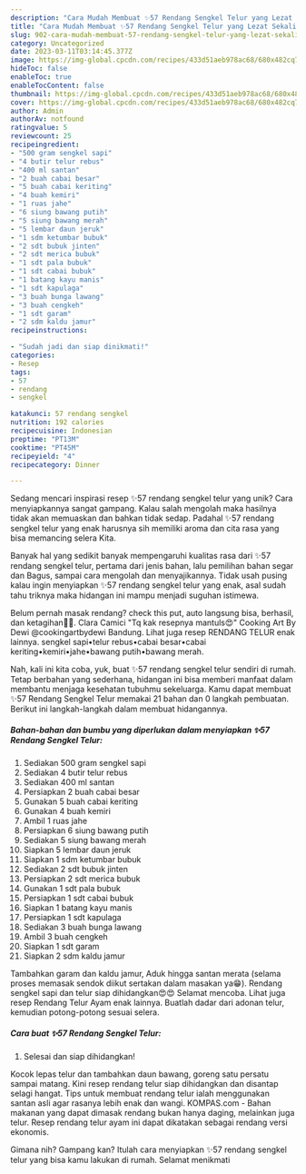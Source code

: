 ```yaml
---
description: "Cara Mudah Membuat ✨57 Rendang Sengkel Telur yang Lezat Sekali"
title: "Cara Mudah Membuat ✨57 Rendang Sengkel Telur yang Lezat Sekali"
slug: 902-cara-mudah-membuat-57-rendang-sengkel-telur-yang-lezat-sekali
category: Uncategorized
date: 2023-03-11T03:14:45.377Z
image: https://img-global.cpcdn.com/recipes/433d51aeb978ac68/680x482cq70/57-rendang-sengkel-telur-foto-resep-utama.jpg
hideToc: false
enableToc: true
enableTocContent: false
thumbnail: https://img-global.cpcdn.com/recipes/433d51aeb978ac68/680x482cq70/57-rendang-sengkel-telur-foto-resep-utama.jpg
cover: https://img-global.cpcdn.com/recipes/433d51aeb978ac68/680x482cq70/57-rendang-sengkel-telur-foto-resep-utama.jpg
author: Admin
authorAv: notfound
ratingvalue: 5
reviewcount: 25
recipeingredient:
- "500 gram sengkel sapi"
- "4 butir telur rebus"
- "400 ml santan"
- "2 buah cabai besar"
- "5 buah cabai keriting"
- "4 buah kemiri"
- "1 ruas jahe"
- "6 siung bawang putih"
- "5 siung bawang merah"
- "5 lembar daun jeruk"
- "1 sdm ketumbar bubuk"
- "2 sdt bubuk jinten"
- "2 sdt merica bubuk"
- "1 sdt pala bubuk"
- "1 sdt cabai bubuk"
- "1 batang kayu manis"
- "1 sdt kapulaga"
- "3 buah bunga lawang"
- "3 buah cengkeh"
- "1 sdt garam"
- "2 sdm kaldu jamur"
recipeinstructions:

- "Sudah jadi dan siap dinikmati!"
categories:
- Resep
tags:
- 57
- rendang
- sengkel

katakunci: 57 rendang sengkel 
nutrition: 192 calories
recipecuisine: Indonesian
preptime: "PT13M"
cooktime: "PT45M"
recipeyield: "4"
recipecategory: Dinner

---
```





Sedang mencari inspirasi resep ✨57 rendang sengkel telur yang unik? Cara menyiapkannya sangat gampang. Kalau salah mengolah maka hasilnya tidak akan memuaskan dan bahkan tidak sedap. Padahal ✨57 rendang sengkel telur yang enak harusnya sih memiliki aroma dan cita rasa yang bisa memancing selera Kita.





Banyak hal yang sedikit banyak mempengaruhi kualitas rasa dari ✨57 rendang sengkel telur, pertama dari jenis bahan, lalu pemilihan bahan segar dan Bagus, sampai cara mengolah dan menyajikannya. Tidak usah pusing kalau ingin menyiapkan ✨57 rendang sengkel telur yang enak,      asal sudah tahu triknya maka hidangan ini mampu menjadi suguhan istimewa.














Belum pernah masak rendang? check this put, auto langsung bisa, berhasil, dan ketagihan🥰🥰. Clara Camici &#34;Tq kak resepnya mantuls😍&#34; Cooking Art By Dewi @cookingartbydewi Bandung. Lihat juga resep RENDANG TELUR enak lainnya. sengkel sapi•telur rebus•cabai besar•cabai keriting•kemiri•jahe•bawang putih•bawang merah.






Nah, kali ini kita coba, yuk, buat ✨57 rendang sengkel telur sendiri di rumah. Tetap berbahan yang sederhana, hidangan ini bisa memberi manfaat dalam membantu menjaga kesehatan tubuhmu sekeluarga. Kamu dapat membuat ✨57 Rendang Sengkel Telur memakai 21 bahan dan 0 langkah pembuatan. Berikut ini langkah-langkah dalam membuat hidangannya.

<!--inarticleads1-->

##### Bahan-bahan dan bumbu yang diperlukan dalam menyiapkan ✨57 Rendang Sengkel Telur:

1. Sediakan 500 gram sengkel sapi
1. Sediakan 4 butir telur rebus
1. Sediakan 400 ml santan
1. Persiapkan 2 buah cabai besar
1. Gunakan 5 buah cabai keriting
1. Gunakan 4 buah kemiri
1. Ambil 1 ruas jahe
1. Persiapkan 6 siung bawang putih
1. Sediakan 5 siung bawang merah
1. Siapkan 5 lembar daun jeruk
1. Siapkan 1 sdm ketumbar bubuk
1. Sediakan 2 sdt bubuk jinten
1. Persiapkan 2 sdt merica bubuk
1. Gunakan 1 sdt pala bubuk
1. Persiapkan 1 sdt cabai bubuk
1. Siapkan 1 batang kayu manis
1. Persiapkan 1 sdt kapulaga
1. Sediakan 3 buah bunga lawang
1. Ambil 3 buah cengkeh
1. Siapkan 1 sdt garam
1. Siapkan 2 sdm kaldu jamur


Tambahkan garam dan kaldu jamur, Aduk hingga santan merata (selama proses memasak sendok diikut sertakan dalam masakan ya😁). Rendang sengkel sapi dan telur siap dihidangkan😍😍 Selamat mencoba. Lihat juga resep Rendang Telur Ayam enak lainnya. Buatlah dadar dari adonan telur, kemudian potong-potong sesuai selera. 

<!--inarticleads2-->

##### Cara buat ✨57 Rendang Sengkel Telur:


1. Selesai dan siap dihidangkan!

Kocok lepas telur dan tambahkan daun bawang, goreng satu persatu sampai matang. Kini resep rendang telur siap dihidangkan dan disantap selagi hangat. Tips untuk membuat rendang telur ialah menggunakan santan asli agar rasanya lebih enak dan wangi. KOMPAS.com - Bahan makanan yang dapat dimasak rendang bukan hanya daging, melainkan juga telur. Resep rendang telur ayam ini dapat dikatakan sebagai rendang versi ekonomis. 

Gimana nih? Gampang kan? Itulah cara menyiapkan ✨57 rendang sengkel telur yang bisa kamu lakukan di rumah. Selamat menikmati
